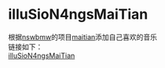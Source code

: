 # illuSioN4ngsMaiTian
根据[nswbmw](https://github.com/nswbmw)的项目[maitian](http://nswbmw.github.io/maitian/)添加自己喜欢的音乐    
链接如下：    
[illuSioN4ngsMaiTian](http://illusion4ng.github.io/illuSioN4ngsMaiTian/)    
